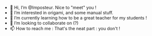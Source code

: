 - 👋 Hi, I’m @Imposteur. Nice to "meet" you !
- 👀 I’m interested in origami, and some manual stuff.
- 🌱 I’m currently learning how to be a great teacher for my students !
- 💞️ I’m looking to collaborate on (?)
- 📫 How to reach me : That's the neat part : you don't !

<!---
Imposteur/Imposteur is a ✨ special ✨ repository because its `README.md` (this file) appears on your GitHub profile.
You can click the Preview link to take a look at your changes.
--->
